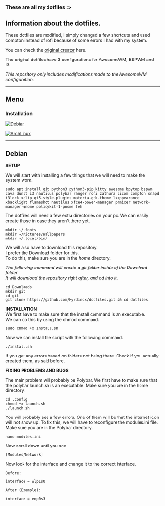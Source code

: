 ### These are all my dotfiles :>

## Information about the dotfiles.

These dotfiles are modified, I simply changed a few shortcuts and used compton instead of rofi because of some errors I had with my system.

You can check the [original creator](https://github.com/Manas140/dotfiles) here.

The original dotfiles have 3 configurations for AwesomeWM, BSPWM and I3.

*This repository only includes modifications made to the AwesomeWM configuration.*

---

## Menu

### Installation 

[![Debian](https://img.shields.io/badge/Debian-A81D33?style=for-the-badge&logo=debian&logoColor=white)](#debian)

[![ArchLinux](https://img.shields.io/badge/Arch_Linux-1793D1?style=for-the-badge&logo=arch-linux&logoColor=white)](#arch)


---

## Debian

**SETUP**

We will start with installing a few things that we will need to make the system work.

```
sudo apt install git python3 python3-pip kitty awesome bpytop bspwm cava dunst i3 nautilus polybar ranger rofi zathura picom compton snapd i3lock xclip qt5-style-plugins materia-gtk-theme lxappearance xbacklight flameshot nautilus xfce4-power-manager pnmixer network-manager-gnome policykit-1-gnome feh
```

The dotfiles will need a few extra directories on your pc.
We can easily create those in case they aren't there yet.

```
mkdir ~/.fonts
mkdir ~/Pictures/Wallpapers
mkdir ~/.local/bin/
```

We will also have to download this repository.\
I prefer the Download folder for this.\
To do this, make sure you are in the *home* directory.

*The following command will create a git folder inside of the Download folder*\
*It will download the repository right after, and cd into it.*

```
cd Downloads
mkdir git
cd git
git clone https://github.com/Myrdincx/dotfiles.git && cd dotfiles
```

**INSTALLATION**\
We first have to make sure that the install command is an executable.\
We can do this by using the chmod command.
```
sudo chmod +x install.sh
```
Now we can install the script with the following command.

```
./install.sh 
```

If you get any errors based on folders not being there.
Check if you actually created them, as said before.

**FIXING PROBLEMS AND BUGS**

The main problem will probably be Polybar. 
We first have to make sure that the polybar launch.sh is an executable.
Make sure you are in the home directory.
```
cd .config
chmod +x launch.sh
./launch.sh
```
You will probably see a few errors.
One of them will be that the internet icon will not show up.
To fix this, we will have to reconfigure the modules.ini file.
Make sure you are in the Polybar directory.
```
nano modules.ini
```
Now scroll down until you see 
```
[Modules/Network]
```
Now look for the interface and change it to the correct interface.
```
Before:

interface = wlp1s0

After (Example):

interface = enp0s3
```




